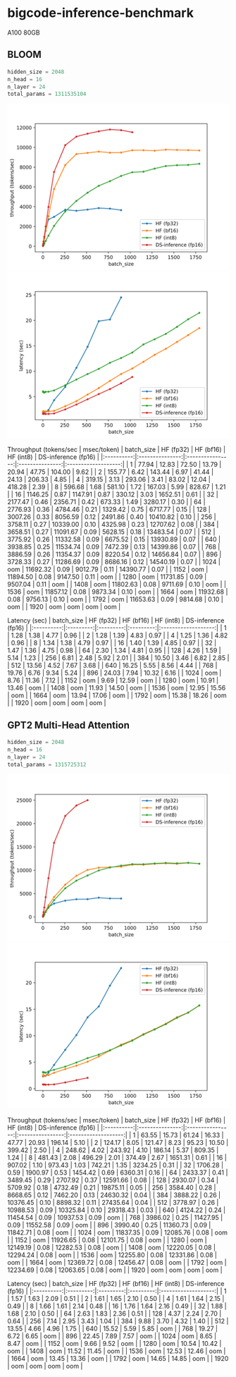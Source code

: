 # bigcode-inference-benchmark
A100 80GB

## BLOOM
```python
hidden_size = 2048
n_head = 16
n_layer = 24
total_params = 1311535104
```

![image](images/BLOOM-throughput.png)
![image](images/BLOOM-latency.png)

Throughput (tokens/sec | msec/token)
| batch_size |    HF (fp32)    |    HF (bf16)     |    HF (int8)    | DS-inference (fp16) |
|:----------:|:---------------:|:----------------:|:---------------:|:-------------------:|
| 1          | 77.94 \| 12.83  | 72.50 \| 13.79   | 20.94 \| 47.75  | 104.00 \| 9.62      |
| 2          | 155.77 \| 6.42  | 143.44 \| 6.97   | 41.44 \| 24.13  | 206.33 \| 4.85      |
| 4          | 319.15 \| 3.13  | 293.06 \| 3.41   | 83.02 \| 12.04  | 418.28 \| 2.39      |
| 8          | 596.68 \| 1.68  | 581.10 \| 1.72   | 167.03 \| 5.99  | 828.67 \| 1.21      |
| 16         | 1146.25 \| 0.87 | 1147.91 \| 0.87  | 330.12 \| 3.03  | 1652.51 \| 0.61     |
| 32         | 2177.47 \| 0.46 | 2356.71 \| 0.42  | 673.33 \| 1.49  | 3280.17 \| 0.30     |
| 64         | 2776.93 \| 0.36 | 4784.46 \| 0.21  | 1329.42 \| 0.75 | 6717.77 \| 0.15     |
| 128        | 3007.26 \| 0.33 | 8056.59 \| 0.12  | 2491.86 \| 0.40 | 10410.82 \| 0.10    |
| 256        | 3758.11 \| 0.27 | 10339.00 \| 0.10 | 4325.98 \| 0.23 | 12707.62 \| 0.08    |
| 384        | 3658.51 \| 0.27 | 11091.67 \| 0.09 | 5628.15 \| 0.18 | 13483.54 \| 0.07    |
| 512        | 3775.92 \| 0.26 | 11332.58 \| 0.09 | 6675.52 \| 0.15 | 13930.89 \| 0.07    |
| 640        | 3938.85 \| 0.25 | 11534.74 \| 0.09 | 7472.39 \| 0.13 | 14399.86 \| 0.07    |
| 768        | 3886.59 \| 0.26 | 11354.37 \| 0.09 | 8220.54 \| 0.12 | 14656.84 \| 0.07    |
| 896        | 3728.33 \| 0.27 | 11286.69 \| 0.09 | 8686.16 \| 0.12 | 14540.19 \| 0.07    |
| 1024       | oom             | 11692.32 \| 0.09 | 9012.79 \| 0.11 | 14390.77 \| 0.07    |
| 1152       | oom             | 11894.50 \| 0.08 | 9147.50 \| 0.11 | oom                 |
| 1280       | oom             | 11731.85 \| 0.09 | 9507.04 \| 0.11 | oom                 |
| 1408       | oom             | 11802.63 \| 0.08 | 9711.69 \| 0.10 | oom                 |
| 1536       | oom             | 11857.12 \| 0.08 | 9873.34 \| 0.10 | oom                 |
| 1664       | oom             | 11932.68 \| 0.08 | 9756.13 \| 0.10 | oom                 |
| 1792       | oom             | 11653.63 \| 0.09 | 9814.68 \| 0.10 | oom                 |
| 1920       | oom             | oom              | oom             | oom                 |

Latency (sec)
| batch_size | HF (fp32) | HF (bf16) | HF (int8) | DS-inference (fp16) |
|:----------:|:---------:|:---------:|:---------:|:-------------------:|
| 1          | 1.28      | 1.38      | 4.77      | 0.96                |
| 2          | 1.28      | 1.39      | 4.83      | 0.97                |
| 4          | 1.25      | 1.36      | 4.82      | 0.96                |
| 8          | 1.34      | 1.38      | 4.79      | 0.97                |
| 16         | 1.40      | 1.39      | 4.85      | 0.97                |
| 32         | 1.47      | 1.36      | 4.75      | 0.98                |
| 64         | 2.30      | 1.34      | 4.81      | 0.95                |
| 128        | 4.26      | 1.59      | 5.14      | 1.23                |
| 256        | 6.81      | 2.48      | 5.92      | 2.01                |
| 384        | 10.50     | 3.46      | 6.82      | 2.85                |
| 512        | 13.56     | 4.52      | 7.67      | 3.68                |
| 640        | 16.25     | 5.55      | 8.56      | 4.44                |
| 768        | 19.76     | 6.76      | 9.34      | 5.24                |
| 896        | 24.03     | 7.94      | 10.32     | 6.16                |
| 1024       | oom       | 8.76      | 11.36     | 7.12                |
| 1152       | oom       | 9.69      | 12.59     | oom                 |
| 1280       | oom       | 10.91     | 13.46     | oom                 |
| 1408       | oom       | 11.93     | 14.50     | oom                 |
| 1536       | oom       | 12.95     | 15.56     | oom                 |
| 1664       | oom       | 13.94     | 17.06     | oom                 |
| 1792       | oom       | 15.38     | 18.26     | oom                 |
| 1920       | oom       | oom       | oom       | oom                 |

## GPT2 Multi-Head Attention
```python
hidden_size = 2048
n_head = 16
n_layer = 24
total_params = 1315725312
```

![image](images/GPT2-MHA-throughput.png)
![image](images/GPT2-MHA-latency.png)

Throughput (tokens/sec | msec/token)
| batch_size |    HF (fp32)    |    HF (bf16)     |    HF (int8)     | DS-inference (fp16) |
|:----------:|:---------------:|:----------------:|:----------------:|:-------------------:|
| 1          | 63.55 \| 15.73  | 61.24 \| 16.33   | 47.77 \| 20.93   | 196.14 \| 5.10      |
| 2          | 124.17 \| 8.05  | 121.47 \| 8.23   | 95.23 \| 10.50   | 399.42 \| 2.50      |
| 4          | 248.62 \| 4.02  | 243.92 \| 4.10   | 186.14 \| 5.37   | 809.35 \| 1.24      |
| 8          | 481.43 \| 2.08  | 496.29 \| 2.01   | 374.49 \| 2.67   | 1651.31 \| 0.61     |
| 16         | 907.02 \| 1.10  | 973.43 \| 1.03   | 742.21 \| 1.35   | 3234.25 \| 0.31     |
| 32         | 1706.28 \| 0.59 | 1900.97 \| 0.53  | 1454.42 \| 0.69  | 6360.31 \| 0.16     |
| 64         | 2433.37 \| 0.41 | 3489.45 \| 0.29  | 2707.92 \| 0.37  | 12591.66 \| 0.08    |
| 128        | 2930.07 \| 0.34 | 5709.92 \| 0.18  | 4732.49 \| 0.21  | 19875.11 \| 0.05    |
| 256        | 3584.40 \| 0.28 | 8668.65 \| 0.12  | 7462.20 \| 0.13  | 24630.32 \| 0.04    |
| 384        | 3888.22 \| 0.26 | 10376.45 \| 0.10 | 8898.32 \| 0.11  | 27435.64 \| 0.04    |
| 512        | 3778.97 \| 0.26 | 10988.53 \| 0.09 | 10325.84 \| 0.10 | 29318.43 \| 0.03    |
| 640        | 4124.22 \| 0.24 | 11454.54 \| 0.09 | 10937.53 \| 0.09 | oom                 |
| 768        | 3986.02 \| 0.25 | 11427.95 \| 0.09 | 11552.58 \| 0.09 | oom                 |
| 896        | 3990.40 \| 0.25 | 11360.73 \| 0.09 | 11842.71 \| 0.08 | oom                 |
| 1024       | oom             | 11837.35 \| 0.09 | 12085.76 \| 0.08 | oom                 |
| 1152       | oom             | 11926.65 \| 0.08 | 12101.75 \| 0.08 | oom                 |
| 1280       | oom             | 12149.19 \| 0.08 | 12282.53 \| 0.08 | oom                 |
| 1408       | oom             | 12220.05 \| 0.08 | 12294.24 \| 0.08 | oom                 |
| 1536       | oom             | 12255.80 \| 0.08 | 12331.86 \| 0.08 | oom                 |
| 1664       | oom             | 12369.72 \| 0.08 | 12456.47 \| 0.08 | oom                 |
| 1792       | oom             | 12234.69 \| 0.08 | 12063.65 \| 0.08 | oom                 |
| 1920       | oom             | oom              | oom              | oom                 |

Latency (sec)
| batch_size | HF (fp32) | HF (bf16) | HF (int8) | DS-inference (fp16) |
|:----------:|:---------:|:---------:|:---------:|:-------------------:|
| 1          | 1.57      | 1.63      | 2.09      | 0.51                |
| 2          | 1.61      | 1.65      | 2.10      | 0.50                |
| 4          | 1.61      | 1.64      | 2.15      | 0.49                |
| 8          | 1.66      | 1.61      | 2.14      | 0.48                |
| 16         | 1.76      | 1.64      | 2.16      | 0.49                |
| 32         | 1.88      | 1.68      | 2.10      | 0.50                |
| 64         | 2.63      | 1.83      | 2.36      | 0.51                |
| 128        | 4.37      | 2.24      | 2.70      | 0.64                |
| 256        | 7.14      | 2.95      | 3.43      | 1.04                |
| 384        | 9.88      | 3.70      | 4.32      | 1.40                |
| 512        | 13.55     | 4.66      | 4.96      | 1.75                |
| 640        | 15.52     | 5.59      | 5.85      | oom                 |
| 768        | 19.27     | 6.72      | 6.65      | oom                 |
| 896        | 22.45     | 7.89      | 7.57      | oom                 |
| 1024       | oom       | 8.65      | 8.47      | oom                 |
| 1152       | oom       | 9.66      | 9.52      | oom                 |
| 1280       | oom       | 10.54     | 10.42     | oom                 |
| 1408       | oom       | 11.52     | 11.45     | oom                 |
| 1536       | oom       | 12.53     | 12.46     | oom                 |
| 1664       | oom       | 13.45     | 13.36     | oom                 |
| 1792       | oom       | 14.65     | 14.85     | oom                 |
| 1920       | oom       | oom       | oom       | oom                 |
